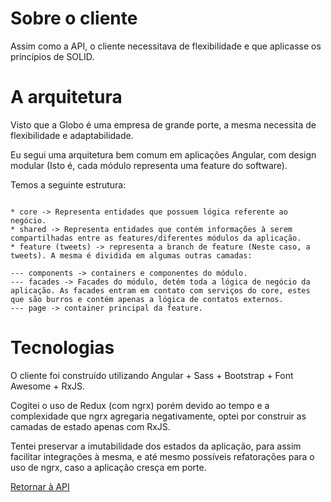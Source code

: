 # Sobre o cliente

Assim como a API, o cliente necessitava de flexibilidade e que aplicasse os princípios de SOLID.

# A arquitetura

Visto que a Globo é uma empresa de grande porte, a mesma necessita de flexibilidade e adaptabilidade. 

Eu segui uma arquitetura bem comum em aplicações Angular, com design modular (Isto é, cada módulo representa uma feature do software).

Temos a seguinte estrutura:

``` 

* core -> Representa entidades que possuem lógica referente ao negócio.
* shared -> Representa entidades que contém informações à serem compartilhadas entre as features/diferentes módulos da aplicação.
* feature (tweets) -> representa a branch de feature (Neste caso, a tweets). A mesma é dividida em algumas outras camadas:

--- components -> containers e componentes do módulo.
--- facades -> Facades do módulo, detém toda a lógica de negócio da aplicação. As facades entram em contato com serviços do core, estes que são burros e contém apenas a lógica de contatos externos.
--- page -> container principal da feature.
```

# Tecnologias

O cliente foi construído utilizando Angular + Sass + Bootstrap + Font Awesome + RxJS.

Cogitei o uso de Redux (com ngrx) porém devido ao tempo e a complexidade que ngrx agregaria negativamente, optei por construir as camadas de estado apenas com RxJS.

Tentei preservar a imutabilidade dos estados da aplicação, para assim facilitar integrações à mesma, e até mesmo possíveis refatorações para o uso de ngrx, caso a aplicação cresça em porte.


[Retornar à API](../README.md)
